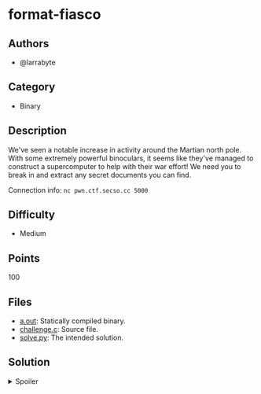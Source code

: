 # format-fiasco

## Authors

- @larrabyte

## Category

- Binary

## Description

We've seen a notable increase in activity around the Martian north pole.
With some extremely powerful binoculars, it seems like they've managed
to construct a supercomputer to help with their war effort!
We need you to break in and extract any secret documents you can find.

Connection info: `nc pwn.ctf.secso.cc 5000`

## Difficulty

- Medium

## Points

100

## Files

- [a.out](./_ctfd/files/a.out): Statically compiled binary.
- [challenge.c](./_ctfd/files/challenge.c): Source file.
- [solve.py](./solve.py): The intended solution.

## Solution

<details>
<summary>Spoiler</summary>

### Idea

To use format strings to write a non-zero value into the `administrator` variable.

### Walkthrough

1. **Getting a cursory overview.**
    - Simply reading and running the challenge source is always a good first step to finding a solution.
    - We get a login prompt, and then get dropped into some sort of shell.
    - The only things we seem to be able to do are tied to our username (eg. print it out, update it and get a quote associated with it).
    - Reading the source code, we see the flag is printed whenever we ask for a quote if the `administrator` variable is non-zero. But it's never written to...
2. **Static analysis.**
    - Our goal is to somehow write to the `administrator` variable.
    - We can get its address easily via the `debug` command.
    - Since everything seems to be oriented around usernames, let's focus our attention there.
    - Buffer overflows don't seem to be the right way to go since `read` uses `fgets` with a correct size.
    - `printf(username)` differs from `printf("%hhu\n", administrator)` in the `whoami` command. Why wasn't it written like `printf("%s\n", username)`?
    - If we try to compile it locally on our machine, we get a format string warning?
    - Let's do some searching.
3. **An arbitrary read/write primitive?**
    - So it turns out that we can read and write to arbitrary memory via format strings!
    - And we control the format string in the form of the username!
    - Reading memory can be done by placing some sort of integer specifier  (`%d`, `%p`, etc).
    - Writing memory can be done by using `%n` (which writes the number of characters printed up to that point to an address provided to `printf`, details omitted for brevity).
4. **Conjuring up a solution.**
    - Theoretically, we can now read and write anywhere in program memory.
    - Our target: the `administrator` variable. We already have its address via the `debug` command.
    - By placing a bunch of `A`s and then `%p`s in our username, we can see using the `whoami` command that the username itself is stored on the stack (since we see 0x41414141..., which is ASCII A in hexadecimal).
    - All we have to do now is get the address of `administrator`, place it in our username somewhere and then use format specifiers to move the stack pointer to point to the address, and then use `%n` to write to it.
    - More details can be found in [solve.py](./solve.py).
    - Once that's done, running the `quote` command prints the flag.

### Flag

`BEGINNER{1_w0nd3r_1f_7h3y'v3_533n_7h3_cur10517y_r0v3r}`

</details>
